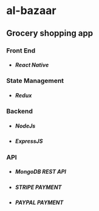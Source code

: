 # al-bazaar

## Grocery shopping app

### Front End 
<ul>
<li>
  <h5>
  React Native
    </h5>
  </li>
</ul>

### State Management

<ul>
<li>
  <h5>
  Redux
    <h5>
  </li>
</ul>
  
  ### Backend

<ul>
<li>
  <h5>
   NodeJs 
    <h5>
  </li>
    <li>
  <h5>
   ExpressJS
    <h5>
  </li>
</ul>
      
        
  ### API

<ul>
<li>
  <h5>
    MongoDB REST API
    <h5>
  </li>
    <li>
  <h5>
   STRIPE PAYMENT
    <h5>
      
  </li>
  <li>
  <h5>PAYPAL PAYMENT </h5>
  </li>
</ul>
  
  
